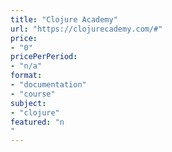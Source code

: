 ```yaml
---
title: "Clojure Academy"
url: "https://clojurecademy.com/#"
price: 
- "0"
pricePerPeriod: 
- "n/a"
format: 
- "documentation"
- "course"
subject: 
- "clojure"
featured: "n"
---
```

